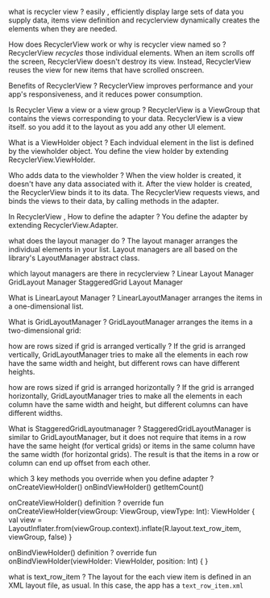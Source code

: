 
what is recycler view 
?
easily , efficiently display large sets of data
you supply data, items view definition and
recyclerview dynamically creates the elements when they are needed.

How does RecyclerView work or why is recycler view named so
?
RecyclerView _recycles_ those individual elements.
When an item scrolls off the screen, RecyclerView doesn't destroy its view. 
Instead, RecyclerView reuses the view for new items that have scrolled onscreen.

Benefits of RecyclerView
?
RecyclerView improves performance and your app's responsiveness, and it reduces power consumption.

Is Recycler View a view or a view group
?
RecyclerView is a ViewGroup that contains the views corresponding to your data.
RecyclerView is a view itself.
so you add it to the layout as you add any other UI element.

What is a ViewHolder object
?
Each indvidual element in the list is defined by the viewholder object.
You define the view holder by extending RecyclerView.ViewHolder.

Who adds data to the viewholder
?
When the view holder is created, it doesn't have any data associated with it. After the view holder is created, the RecyclerView binds it to its data.
The RecyclerView requests views, and binds the views to their data, by calling methods in the adapter.


In RecyclerView , How to define the adapter
?
You define the adapter by extending RecyclerView.Adapter.

what does the layout manager do 
?
The layout manager arranges the individual elements in your list.
Layout managers are all based on the library's LayoutManager abstract class.

which layout managers are there in recyclerview
?
Linear Layout Manager
GridLayout Manager
StaggeredGrid Layout Manager

What is LinearLayout Manager
?
LinearLayoutManager arranges the items in a one-dimensional list.

What is GridLayoutManager
?
GridLayoutManager arranges the items in a two-dimensional grid:

how are rows sized if grid is arranged vertically
?
If the grid is arranged vertically, GridLayoutManager tries to make all the elements in each row have the same width and height, but different rows can have different heights.

how are rows sized if grid is arranged horizontally
?
If the grid is arranged horizontally, GridLayoutManager tries to make all the elements in each column have the same width and height, but different columns can have different widths.

What is StaggeredGridLayoutmanager
?
StaggeredGridLayoutManager is similar to GridLayoutManager, but it does not require that items in a row have the same height (for vertical grids) or items in the same column have the same width (for horizontal grids). The result is that the items in a row or column can end up offset from each other.

which 3 key methods you override when you define adapter
?
onCreateViewHolder()
onBindViewHolder()
getItemCount()

onCreateViewHolder() definition
?
override fun onCreateViewHolder(viewGroup: ViewGroup, viewType: Int): ViewHolder {
 val view = LayoutInflater.from(viewGroup.context).inflate(R.layout.text_row_item, viewGroup, false)
}

onBindViewHolder() definition
?
override fun onBindViewHolder(viewHolder: ViewHolder, position: Int) {
 }

what is text_row_item
?
The layout for the each view item is defined in an XML layout file, as usual. In this case, the app has a `text_row_item.xml`



